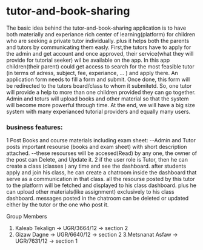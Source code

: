# tutor-and-book-sharing
The basic idea behind the tutor-and-book-sharing application is to have both materially and experiance rich center of learning(platform) for children who are seeking a private tutor individually. plus it helps both the parents and tutors by communicating them easly. First,the  tutors have to apply for the admin and get account and once approved, their service(what they will provide for tutorial seeker) wil be available on the app. In this app children(their parent) could get access to search for the most feasible tutor (in terms of adress, subject, fee, experiance, ... )  and apply there. An application form needs to fill a form and submit. Once done, this form will be redirected to the tutors board/class to whom it submitetd.  So, one tutor will provide a help to more than one children provided they can go together. Admin and toturs will upload books and other material so that the system will become more powerful through time.
At the end, we will  have a big size system with many experianced tutorial providers and equally many users. 


### business features:  
1 Post Books and course materials including exam sheet:
--Admin and Tutor posts important resourse (books and exam sheet) with short description attached.
--these resourses will be accesed(Read) by any one, the owner of the post can Delete, and Update it.
2 if the user role is Tutor, then he can create a class (classes ) any time and see the dashboard. after students apply and join his class, he can create a chatroom inside the dashboard that serve as a communication in that class. all the resourse posted by this tutor to the platform will be fetched and displayed to his class dashboard. plus he can upload other materials(like assignment) exclusively to his class dashboard. messages posted in the chatroom can be deleted or updated either by the tutor or the one who post it.


Group Members
1. Kaleab Tekalign -> UGR/3664/12 -> section 2
2. Gizaw Dagne     -> UGR/6640/12 -> section 2
3.Metsnanat Asfaw  -> UGR/7631/12 -> section 1



